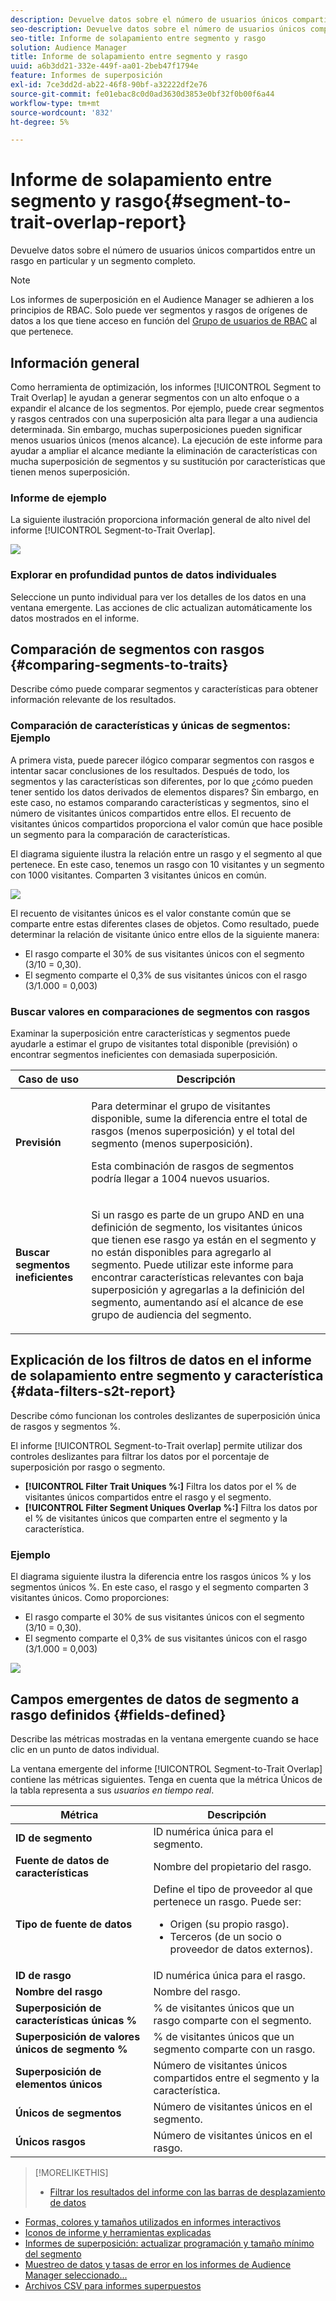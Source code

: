 ```yaml
---
description: Devuelve datos sobre el número de usuarios únicos compartidos entre un rasgo en particular y un segmento completo.
seo-description: Devuelve datos sobre el número de usuarios únicos compartidos entre un rasgo en particular y un segmento completo.
seo-title: Informe de solapamiento entre segmento y rasgo
solution: Audience Manager
title: Informe de solapamiento entre segmento y rasgo
uuid: a6b3dd21-332e-449f-aa01-2beb47f1794e
feature: Informes de superposición
exl-id: 7ce3dd2d-ab22-46f8-90bf-a32222df2e76
source-git-commit: fe01ebac8c0d0ad3630d3853e0bf32f0b00f6a44
workflow-type: tm+mt
source-wordcount: '832'
ht-degree: 5%

---
```


# Informe de solapamiento entre segmento y rasgo{#segment-to-trait-overlap-report}

Devuelve datos sobre el número de usuarios únicos compartidos entre un rasgo en particular y un segmento completo.

>[!NOTE]
>
>Los informes de superposición en el Audience Manager se adhieren a los principios de RBAC. Solo puede ver segmentos y rasgos de orígenes de datos a los que tiene acceso en función del [Grupo de usuarios de RBAC](/help/using/features/administration/administration-overview.md) al que pertenece.

<!-- 

c_segment_trait_overlap.xml

 -->

## Información general

Como herramienta de optimización, los informes [!UICONTROL Segment to Trait Overlap] le ayudan a generar segmentos con un alto enfoque o a expandir el alcance de los segmentos. Por ejemplo, puede crear segmentos y rasgos centrados con una superposición alta para llegar a una audiencia determinada. Sin embargo, muchas superposiciones pueden significar menos usuarios únicos (menos alcance). La ejecución de este informe para ayudar a ampliar el alcance mediante la eliminación de características con mucha superposición de segmentos y su sustitución por características que tienen menos superposición.

### Informe de ejemplo

La siguiente ilustración proporciona información general de alto nivel del informe [!UICONTROL Segment-to-Trait Overlap].

![](assets/segment-to-trait-overlap.png)

### Explorar en profundidad puntos de datos individuales

Seleccione un punto individual para ver los detalles de los datos en una ventana emergente. Las acciones de clic actualizan automáticamente los datos mostrados en el informe.

## Comparación de segmentos con rasgos {#comparing-segments-to-traits}

Describe cómo puede comparar segmentos y características para obtener información relevante de los resultados.

<!-- 

c_compare_s2t.xml

 -->

### Comparación de características y únicas de segmentos: Ejemplo

A primera vista, puede parecer ilógico comparar segmentos con rasgos e intentar sacar conclusiones de los resultados. Después de todo, los segmentos y las características son diferentes, por lo que ¿cómo pueden tener sentido los datos derivados de elementos dispares? Sin embargo, en este caso, no estamos comparando características y segmentos, sino el número de visitantes únicos compartidos entre ellos. El recuento de visitantes únicos compartidos proporciona el valor común que hace posible un segmento para la comparación de características.

El diagrama siguiente ilustra la relación entre un rasgo y el segmento al que pertenece. En este caso, tenemos un rasgo con 10 visitantes y un segmento con 1000 visitantes. Comparten 3 visitantes únicos en común.

![](assets/s2t.png)

El recuento de visitantes únicos es el valor constante común que se comparte entre estas diferentes clases de objetos. Como resultado, puede determinar la relación de visitante único entre ellos de la siguiente manera:

* El rasgo comparte el 30% de sus visitantes únicos con el segmento (3/10 = 0,30).
* El segmento comparte el 0,3% de sus visitantes únicos con el rasgo (3/1.000 = 0,003)

### Buscar valores en comparaciones de segmentos con rasgos

Examinar la superposición entre características y segmentos puede ayudarle a estimar el grupo de visitantes total disponible (previsión) o encontrar segmentos ineficientes con demasiada superposición.

<table id="table_5B211EF95216426299EB20253A5A9C1B"> 
 <thead> 
  <tr> 
   <th colname="col1" class="entry"> Caso de uso </th> 
   <th colname="col2" class="entry"> Descripción </th> 
  </tr>
 </thead>
 <tbody> 
  <tr> 
   <td colname="col1"><b>Previsión</b> </td> 
   <td colname="col2"> <p>Para determinar el grupo de visitantes disponible, sume la diferencia entre el total de rasgos (menos superposición) y el total del segmento (menos superposición). </p> <p>Esta combinación de rasgos de segmentos podría llegar a 1004 nuevos usuarios. </p> </td> 
  </tr> 
  <tr> 
   <td colname="col1"><b>Buscar segmentos ineficientes</b> </td> 
   <td colname="col2"> <p>Si un rasgo es parte de un grupo <span class="wintitle"> AND</span> en una definición de segmento, los visitantes únicos que tienen ese rasgo ya están en el segmento y no están disponibles para agregarlo al segmento. Puede utilizar este informe para encontrar características relevantes con baja superposición y agregarlas a la definición del segmento, aumentando así el alcance de ese grupo de audiencia del segmento. </p> </td> 
  </tr> 
 </tbody> 
</table>

## Explicación de los filtros de datos en el informe de solapamiento entre segmento y característica {#data-filters-s2t-report}

Describe cómo funcionan los controles deslizantes de superposición única de rasgos y segmentos %.

<!-- 

r_s2t_sliders.xml

 -->

El informe [!UICONTROL Segment-to-Trait overlap] permite utilizar dos controles deslizantes para filtrar los datos por el porcentaje de superposición por rasgo o segmento.

* **[!UICONTROL Filter Trait Uniques %:]** Filtra los datos por el % de visitantes únicos compartidos entre el rasgo y el segmento.
* **[!UICONTROL Filter Segment Uniques Overlap %:]** Filtra los datos por el % de visitantes únicos que comparten entre el segmento y la característica.

### Ejemplo

El diagrama siguiente ilustra la diferencia entre los rasgos únicos % y los segmentos únicos %. En este caso, el rasgo y el segmento comparten 3 visitantes únicos. Como proporciones:

* El rasgo comparte el 30% de sus visitantes únicos con el segmento (3/10 = 0,30).
* El segmento comparte el 0,3% de sus visitantes únicos con el rasgo (3/1.000 = 0,003)

![](assets/s2t.png)

## Campos emergentes de datos de segmento a rasgo definidos {#fields-defined}

Describe las métricas mostradas en la ventana emergente cuando se hace clic en un punto de datos individual.

<!-- 

r_s2t_data_pop.xml

 -->

La ventana emergente del informe [!UICONTROL Segment-to-Trait Overlap] contiene las métricas siguientes. Tenga en cuenta que la métrica Únicos de la tabla representa a sus *usuarios en tiempo real*.

<table id="table_4AF72754276242FFB11543635B43AD90"> 
 <thead> 
  <tr> 
   <th colname="col1" class="entry"> Métrica </th> 
   <th colname="col2" class="entry"> Descripción </th> 
  </tr>
 </thead>
 <tbody> 
  <tr> 
   <td colname="col1"><b><span class="wintitle"> ID de segmento</span></b> </td> 
   <td colname="col2"> ID numérica única para el segmento. </td> 
  </tr> 
  <tr> 
   <td colname="col1"><b><span class="wintitle"> Fuente de datos de características  </span></b> </td> 
   <td colname="col2"> Nombre del propietario del rasgo. </td> 
  </tr> 
  <tr> 
   <td colname="col1"><b><span class="wintitle"> Tipo de fuente de datos</span></b> </td> 
   <td colname="col2">Define el tipo de proveedor al que pertenece un rasgo. Puede ser: 
    <ul id="ul_0477C04A33FD4F5D998B98984E6554D3"> 
     <li id="li_50FCA48EDB5843AB8FB6C34ED2C0067D">Origen (su propio rasgo). </li> 
     <li id="li_4F6148EDAEFE43FA8D505944E9FE3855">Terceros (de un socio o proveedor de datos externos). </li> 
    </ul> </td> 
  </tr> 
  <tr> 
   <td colname="col1"><b><span class="wintitle"> ID de rasgo</span></b> </td> 
   <td colname="col2"> ID numérica única para el rasgo. </td> 
  </tr> 
  <tr> 
   <td colname="col1"><b><span class="wintitle"> Nombre del rasgo</span></b> </td> 
   <td colname="col2"> Nombre del rasgo. </td> 
  </tr> 
  <tr> 
   <td colname="col1"><b><span class="wintitle"> Superposición de características únicas %</span></b> </td> 
   <td colname="col2"> % de visitantes únicos que un rasgo comparte con el segmento. </td> 
  </tr> 
  <tr> 
   <td colname="col1"><b><span class="wintitle"> Superposición de valores únicos de segmento %</span></b> </td> 
   <td colname="col2"> % de visitantes únicos que un segmento comparte con un rasgo. </td> 
  </tr> 
  <tr> 
   <td colname="col1"><b><span class="wintitle"> Superposición de elementos únicos</span></b> </td> 
   <td colname="col2"> Número de visitantes únicos compartidos entre el segmento y la característica. </td> 
  </tr> 
  <tr> 
   <td colname="col1"><b><span class="wintitle"> Únicos de segmentos</span></b> </td> 
   <td colname="col2"> Número de visitantes únicos en el segmento. </td> 
  </tr> 
  <tr> 
   <td colname="col1"><b><span class="wintitle"> Únicos rasgos</span></b> </td> 
   <td colname="col2"> Número de visitantes únicos en el rasgo. </td> 
  </tr> 
 </tbody> 
</table>

>[!MORELIKETHIS]
>
>* [Filtrar los resultados del informe con las barras de desplazamiento de datos](../../reporting/dynamic-reports/data-sliders.md)
* [Formas, colores y tamaños utilizados en informes interactivos](../../reporting/dynamic-reports/interactive-report-technology.md#shapes-colors-sizes)
* [Iconos de informe y herramientas explicadas](../../reporting/dynamic-reports/interactive-report-technology.md#icons-tools-explained)
* [Informes de superposición: actualizar programación y tamaño mínimo del segmento](../../reporting/dynamic-reports/overlap-minimum-segment-size.md)
* [Muestreo de datos y tasas de error en los informes de Audience Manager seleccionado...](../../reporting/report-sampling.md)
* [Archivos CSV para informes superpuestos](../../reporting/dynamic-reports/overlap-csv-files.md)

